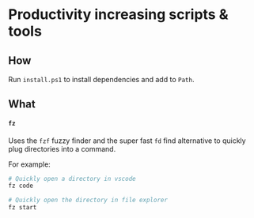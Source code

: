 # Productivity increasing scripts & tools

## How

Run `install.ps1` to install dependencies and add to `Path`.

## What

#### `fz`

Uses the `fzf` fuzzy finder and the super fast `fd` find alternative to quickly plug directories into a command.

For example:

```sh
# Quickly open a directory in vscode
fz code

# Quickly open the directory in file explorer
fz start
```
